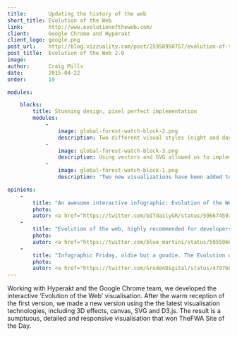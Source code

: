 ```yaml
---
title:       Updating the history of the web
short_title: Evolution of the Web
link:        http://www.evolutionoftheweb.com/
client:      Google Chrome and Hyperakt
client_logo: google.png
post_url:    http://blog.vizzuality.com/post/25950950757/evolution-of-the-web-2-0
post_title:  Evolution of the Web 2.0
image:       
author:      Craig Mills
date:        2015-04-22
order:       19

modules:

    blocks:
        title: Stunning design, pixel perfect implementation
        modules:
            -
                image: global-forest-watch-block-2.png
                description: Two different visual styles (night and day) for exploring web technologies and browser support.
            -
                image: global-forest-watch-block-3.png
                description: Using vectors and SVG allowed us to implement zooming and panning of the visualization.
            -
                image: global-forest-watch-block-1.png
                description: "Two new visualizations have been added to the original version: number of users and web traffic evolution through the last 20 years."

opinions:
    -
        title: "An awesome interactive infographic: Evolution of the Web"
        photo: 
        autor: <a href="https://twitter.com/bITdailyGR/status/596674593961672704"> bIT Daily </a>
    -
        title: "Evolution of the web, highly recommended for developers, UX designers and geeks in general"
        photo: 
        autor: <a href="https://twitter.com/blue_martini/status/595596653970718720"> bIT Daily </a>
    -
        title: "Infographic Friday, oldie but a goodie. The Evolution of the web: Gives a fantastic view of browser evolution"
        photo:
        autor: <a href="https://twitter.com/GrudenDigital/status/479768387111768064"> Gruden </a>
---
```


Working with Hyperakt and the Google Chrome team, we developed the interactive ‘Evolution of the Web’ visualisation. After the warm reception of the first version, we made a new version using the the latest visualisation technologies, including 3D effects, canvas, SVG and D3.js. The result is a sumptuous, detailed and responsive visualisation that won TheFWA Site of the Day. 
